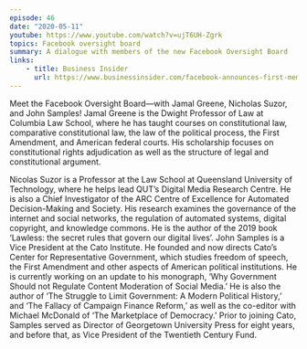 ```yaml
---
episode: 46
date: "2020-05-11"
youtube: https://www.youtube.com/watch?v=ujT6UH-Zgrk
topics: Facebook oversight board
summary: A dialogue with members of the new Facebook Oversight Board
links:
    - title: Business Insider
      url: https://www.businessinsider.com/facebook-announces-first-members-oversight-board-instagram-2020-5
---
```


Meet the Facebook Oversight Board—with Jamal Greene, Nicholas Suzor, and John Samples!
Jamal Greene is the Dwight Professor of Law at Columbia Law School, where he has taught courses on constitutional law, comparative constitutional law, the law of the political process, the First Amendment, and American federal courts. His scholarship focuses on constitutional rights adjudication as well as the structure of legal and constitutional argument.

Nicolas Suzor is a Professor at the Law School at Queensland University of Technology, where he helps lead QUT’s Digital Media Research Centre. He is also a Chief Investigator of the ARC Centre of Excellence for Automated Decision-Making and Society. His research examines the governance of the internet and social networks, the regulation of automated systems, digital copyright, and knowledge commons. He is the author of the 2019 book ‘Lawless: the secret rules that govern our digital lives’. John Samples is a Vice President at the Cato Institute. He founded and now directs Cato’s Center for Representative Government, which studies freedom of speech, the First Amendment and other aspects of American political institutions. He is currently working on an update to his monograph, ‘Why Government Should not Regulate Content Moderation of Social Media.’ He is also the author of ‘The Struggle to Limit Government: A Modern Political History,’ and ‘The Fallacy of Campaign Finance Reform,’ as well as the co-editor with Michael McDonald of ‘The Marketplace of Democracy.' Prior to joining Cato, Samples served as Director of Georgetown University Press for eight years, and before that, as Vice President of the Twentieth Century Fund.
